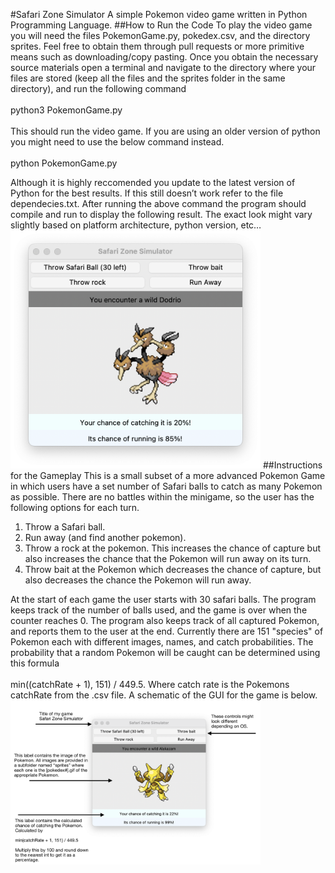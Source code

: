 #Safari Zone Simulator
A simple Pokemon video game written in Python Programming Language.
##How to Run the Code
To play the video game you will need the files PokemonGame.py, pokedex.csv, and the directory sprites. Feel free to obtain them through pull requests or more primitive means such as downloading/copy pasting. Once you obtain the necessary source materials open a terminal and navigate to the directory where your files are stored (keep all the files and the sprites folder in the same directory), and run the following command<br>
<br>python3 PokemonGame.py <br><br>
This should run the video game. If you are using an older version of python you might need to use the below command instead.
<br><br>python PokemonGame.py

Although it is highly reccomended you update to the latest version of Python for the best results. If this still doesn’t work refer to the file dependecies.txt. After running the above command the program should compile and run to display the following result. The exact look might vary slightly based on platform architecture, python version, etc…
<img src="images/SafariZoneSimulator.png" alt="Safari Zone Simulator" width="400">
##Instructions for the Gameplay
This is a small subset of a more advanced Pokemon Game in which users have a set number of Safari balls to catch as many Pokemon as possible. There are no battles within the minigame, so the user has the following options for each turn.

1. Throw a Safari ball.
2. Run away (and find another pokemon).
3. Throw a rock at the pokemon. This increases the chance of capture but also increases the chance that the Pokemon will run away on its turn.
4. Throw bait at the Pokemon which decreases the chance of capture, but also decreases the chance the Pokemon will run away.

At the start of each game the user starts with 30 safari balls. The program keeps track of the number of balls used, and the game is over when the counter reaches 0.
The program also keeps track of all captured Pokemon, and reports them to the user at the end. Currently there are 151 "species" of Pokemon each with different images, names, and catch probabilities.
The probability that a random Pokemon will be caught can be determined using this formula<br><br>
min((catchRate + 1), 151) / 449.5. Where catch rate is the Pokemons catchRate from the .csv file. A schematic of the GUI for the game is below.
<img src="images/schematic.png" alt="Schematic" width="400">
